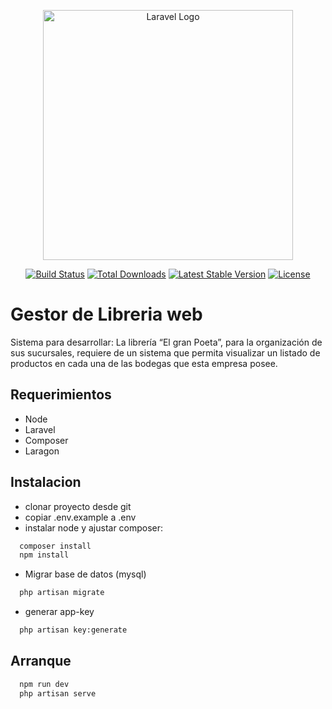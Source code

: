 <p align="center"><a href="https://laravel.com" target="_blank"><img src="https://raw.githubusercontent.com/laravel/art/master/logo-lockup/5%20SVG/2%20CMYK/1%20Full%20Color/laravel-logolockup-cmyk-red.svg" width="400" alt="Laravel Logo"></a></p>

<p align="center">
<a href="https://github.com/laravel/framework/actions"><img src="https://github.com/laravel/framework/workflows/tests/badge.svg" alt="Build Status"></a>
<a href="https://packagist.org/packages/laravel/framework"><img src="https://img.shields.io/packagist/dt/laravel/framework" alt="Total Downloads"></a>
<a href="https://packagist.org/packages/laravel/framework"><img src="https://img.shields.io/packagist/v/laravel/framework" alt="Latest Stable Version"></a>
<a href="https://packagist.org/packages/laravel/framework"><img src="https://img.shields.io/packagist/l/laravel/framework" alt="License"></a>
</p>



# Gestor de Libreria web

Sistema para desarrollar: La librería “El gran Poeta”, para la organización de sus sucursales, requiere de un sistema que permita visualizar un listado de productos en cada una de las bodegas que esta empresa posee.

## Requerimientos

- Node
- Laravel
- Composer
- Laragon


## Instalacion

- clonar proyecto desde git
- copiar .env.example a .env
- instalar node y ajustar composer:

```bash
  composer install
  npm install
```
- Migrar base de datos (mysql)

```bash
  php artisan migrate
```

- generar app-key

```bash
  php artisan key:generate
```

## Arranque
```bash
  npm run dev
  php artisan serve
```
